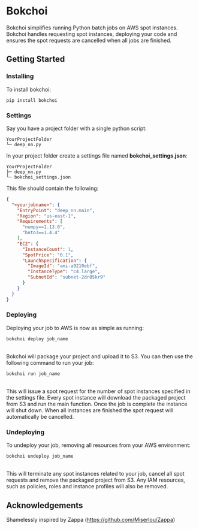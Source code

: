 # Bokchoi

Bokchoi simplifies running Python batch jobs on AWS spot instances. Bokchoi handles requesting spot instances, deploying your code and ensures the spot requests are cancelled when all jobs are finished.

## Getting Started

### Installing

To install bokchoi:

```
pip install bokchoi
```

### Settings


Say you have a project folder with a single python script:
```
YourProjectFolder
└─ deep_nn.py
```
In your project folder create a settings file named **bokchoi_settings.json**:
```
YourProjectFolder
├─ deep_nn.py
└─ bokchoi_settings.json
```
This file should contain the following:

```json
{
  "<yourjobname>": {
    "EntryPoint": "deep_nn.main",
    "Region": "us-east-1",
    "Requirements": [
      "numpy==1.13.0",
      "boto3==1.4.4"
    ],
    "EC2": {
      "InstanceCount": 1,
      "SpotPrice": "0.1",
      "LaunchSpecification": {
        "ImageId": "ami-a9210ebf",
        "InstanceType": "c4.large",
        "SubnetId": "subnet-2dr85kr9"
      }
    }
  }
}
```

### Deploying

Deploying your job to AWS is now as simple as running:
```
bokchoi deploy job_name
```
\
Bokchoi will package your project and upload it to S3. You can then use the following command to run your job:
```
bokchoi run job_name
```
\
This will issue a spot request for the number of spot instances specified in the settings file. Every spot instance will download the packaged project from S3 and run the main function. Once the job is complete the instance will shut down. When all instances are finished the spot request will automatically be cancelled.

### Undeploying

To undeploy your job, removing all resources from your AWS environment:
```
bokchoi undeploy job_name
```
\
This will terminate any spot instances related to your job, cancel all spot requests and remove the packaged project from S3. Any IAM resources, such as policies, roles and instance profiles will also be removed.

## Acknowledgements

Shamelessly inspired by Zappa (https://github.com/Miserlou/Zappa)
